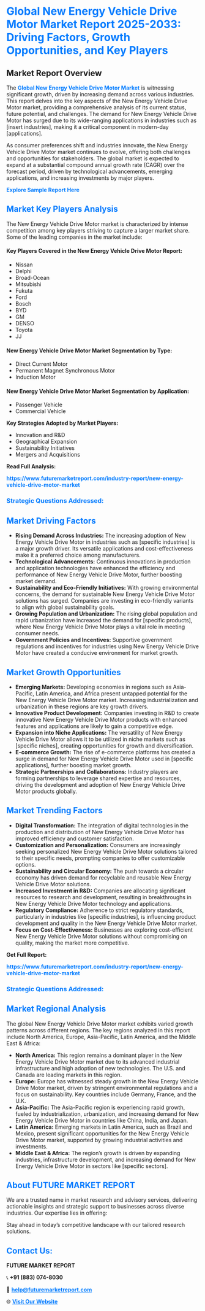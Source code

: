 <h1 style="color: #007BFF;">Global New Energy Vehicle Drive Motor Market Report 2025-2033: Driving Factors, Growth Opportunities, and Key Players</h1>

<section id="overview">
<h2>Market Report Overview</h2>
<p>The <a href="https://www.futuremarketreport.com/industry-report/new-energy-vehicle-drive-motor-market" style="color: #007BFF; text-decoration: none;"><strong>Global New Energy Vehicle Drive Motor Market</strong></a> is witnessing significant growth, driven by increasing demand across various industries. This report delves into the key aspects of the New Energy Vehicle Drive Motor market, providing a comprehensive analysis of its current status, future potential, and challenges. The demand for New Energy Vehicle Drive Motor has surged due to its wide-ranging applications in industries such as [insert industries], making it a critical component in modern-day [applications].</p>
<p>As consumer preferences shift and industries innovate, the New Energy Vehicle Drive Motor market continues to evolve, offering both challenges and opportunities for stakeholders. The global market is expected to expand at a substantial compound annual growth rate (CAGR) over the forecast period, driven by technological advancements, emerging applications, and increasing investments by major players.</p>
</section>

<section id="overview">
<p><a href="https://www.futuremarketreport.com/request-sample/reportId=88579" style="color: #007BFF; text-decoration: none;"><strong>Explore Sample Report Here</strong></a></p>
</section>

<section id="key-players">
<h2 style="color: #007BFF;">Market Key Players Analysis</h2>
<p>The New Energy Vehicle Drive Motor market is characterized by intense competition among key players striving to capture a larger market share. Some of the leading companies in the market include:</p>
<h4>Key Players Covered in the New Energy Vehicle Drive Motor Report:</h4>
<ul><li>Nissan</li><li>Delphi</li><li>Broad-Ocean</li><li>Mitsubishi</li><li>Fukuta</li><li>Ford</li><li>Bosch</li><li>BYD</li><li>GM</li><li>DENSO</li><li>Toyota</li><li>JJ</li></ul>
<h4>New Energy Vehicle Drive Motor Market Segmentation by Type:</h4>
<ul><li>Direct Current Motor</li><li>Permanent Magnet Synchronous Motor</li><li>Induction Motor</li></ul>

<h4>New Energy Vehicle Drive Motor Market Segmentation by Application:</h4>
<ul><li>Passenger Vehicle</li><li>Commercial Vehicle</li></ul>
<p><strong>Key Strategies Adopted by Market Players:</strong></p>
<ul>
<li>Innovation and R&D</li>
<li>Geographical Expansion</li>
<li>Sustainability Initiatives</li>
<li>Mergers and Acquisitions</li>
</ul>
</section>

<section>
<p><strong>Read Full Analysis: </strong></p><a href="https://www.futuremarketreport.com/industry-report/new-energy-vehicle-drive-motor-market" style="color: #007BFF; text-decoration: none;"><strong>https://www.futuremarketreport.com/industry-report/new-energy-vehicle-drive-motor-market</strong></a>
<h3 style="color: #007BFF;">Strategic Questions Addressed:</h3>
</section>

<section id="driving-factors">
<h2 style="color: #007BFF;">Market Driving Factors</h2>
<ul>
<li><strong>Rising Demand Across Industries:</strong> The increasing adoption of New Energy Vehicle Drive Motor in industries such as [specific industries] is a major growth driver. Its versatile applications and cost-effectiveness make it a preferred choice among manufacturers.</li>
<li><strong>Technological Advancements:</strong> Continuous innovations in production and application technologies have enhanced the efficiency and performance of New Energy Vehicle Drive Motor, further boosting market demand.</li>
<li><strong>Sustainability and Eco-Friendly Initiatives:</strong> With growing environmental concerns, the demand for sustainable New Energy Vehicle Drive Motor solutions has surged. Companies are investing in eco-friendly variants to align with global sustainability goals.</li>
<li><strong>Growing Population and Urbanization:</strong> The rising global population and rapid urbanization have increased the demand for [specific products], where New Energy Vehicle Drive Motor plays a vital role in meeting consumer needs.</li>
<li><strong>Government Policies and Incentives:</strong> Supportive government regulations and incentives for industries using New Energy Vehicle Drive Motor have created a conducive environment for market growth.</li>
</ul>
</section>

<section id="growth-opportunities">
<h2 style="color: #007BFF;">Market Growth Opportunities</h2>
<ul>
<li><strong>Emerging Markets:</strong> Developing economies in regions such as Asia-Pacific, Latin America, and Africa present untapped potential for the New Energy Vehicle Drive Motor market. Increasing industrialization and urbanization in these regions are key growth drivers.</li>
<li><strong>Innovative Product Development:</strong> Companies investing in R&D to create innovative New Energy Vehicle Drive Motor products with enhanced features and applications are likely to gain a competitive edge.</li>
<li><strong>Expansion into Niche Applications:</strong> The versatility of New Energy Vehicle Drive Motor allows it to be utilized in niche markets such as [specific niches], creating opportunities for growth and diversification.</li>
<li><strong>E-commerce Growth:</strong> The rise of e-commerce platforms has created a surge in demand for New Energy Vehicle Drive Motor used in [specific applications], further boosting market growth.</li>
<li><strong>Strategic Partnerships and Collaborations:</strong> Industry players are forming partnerships to leverage shared expertise and resources, driving the development and adoption of New Energy Vehicle Drive Motor products globally.</li>
</ul>
</section>

<section id="trending-factors">
<h2 style="color: #007BFF;">Market Trending Factors</h2>
<ul>
<li><strong>Digital Transformation:</strong> The integration of digital technologies in the production and distribution of New Energy Vehicle Drive Motor has improved efficiency and customer satisfaction.</li>
<li><strong>Customization and Personalization:</strong> Consumers are increasingly seeking personalized New Energy Vehicle Drive Motor solutions tailored to their specific needs, prompting companies to offer customizable options.</li>
<li><strong>Sustainability and Circular Economy:</strong> The push towards a circular economy has driven demand for recyclable and reusable New Energy Vehicle Drive Motor solutions.</li>
<li><strong>Increased Investment in R&D:</strong> Companies are allocating significant resources to research and development, resulting in breakthroughs in New Energy Vehicle Drive Motor technology and applications.</li>
<li><strong>Regulatory Compliance:</strong> Adherence to strict regulatory standards, particularly in industries like [specific industries], is influencing product development and quality in the New Energy Vehicle Drive Motor market.</li>
<li><strong>Focus on Cost-Effectiveness:</strong> Businesses are exploring cost-efficient New Energy Vehicle Drive Motor solutions without compromising on quality, making the market more competitive.</li>
</ul>
</section>

<section>
<p><strong>Get Full Report: </strong></p><a href="https://www.futuremarketreport.com/industry-report/new-energy-vehicle-drive-motor-market" style="color: #007BFF; text-decoration: none;"><strong>https://www.futuremarketreport.com/industry-report/new-energy-vehicle-drive-motor-market</strong></a>
<h3 style="color: #007BFF;">Strategic Questions Addressed:</h3>
</section>


<section id="regional-analysis">
<h2 style="color: #007BFF;">Market Regional Analysis</h2>
<p>The global New Energy Vehicle Drive Motor market exhibits varied growth patterns across different regions. The key regions analyzed in this report include North America, Europe, Asia-Pacific, Latin America, and the Middle East & Africa:</p>
<ul>
<li><strong>North America:</strong> This region remains a dominant player in the New Energy Vehicle Drive Motor market due to its advanced industrial infrastructure and high adoption of new technologies. The U.S. and Canada are leading markets in this region.</li>
<li><strong>Europe:</strong> Europe has witnessed steady growth in the New Energy Vehicle Drive Motor market, driven by stringent environmental regulations and a focus on sustainability. Key countries include Germany, France, and the U.K.</li>
<li><strong>Asia-Pacific:</strong> The Asia-Pacific region is experiencing rapid growth, fueled by industrialization, urbanization, and increasing demand for New Energy Vehicle Drive Motor in countries like China, India, and Japan.</li>
<li><strong>Latin America:</strong> Emerging markets in Latin America, such as Brazil and Mexico, present significant opportunities for the New Energy Vehicle Drive Motor market, supported by growing industrial activities and investments.</li>
<li><strong>Middle East & Africa:</strong> The region’s growth is driven by expanding industries, infrastructure development, and increasing demand for New Energy Vehicle Drive Motor in sectors like [specific sectors].</li>
</ul>
</section>

<footer>
<h2 style="color: #007BFF;">About FUTURE MARKET REPORT</h2>
<p>We are a trusted name in market research and advisory services, delivering actionable insights and strategic support to businesses across diverse industries. Our expertise lies in offering:</p>

<p>Stay ahead in today’s competitive landscape with our tailored research solutions.</p>

<h2 style="color: #007BFF;">Contact Us:</h2>
<p><strong>FUTURE MARKET REPORT</strong></p>
<p>📞 <strong>+91 (883) 074-8030</strong></p>
<p>📧 <strong><a href="mailto:help@futuremarketreport.com" style="color: #007BFF;">help@futuremarketreport.com</a></strong></p>
<p>🌐 <strong><a href="https://www.futuremarketreport.com/" style="color: #007BFF;">Visit Our Website</a></strong></p>
</footer>
